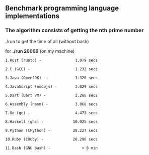 ## Benchmark programming language implementations
### The algorithm consists of getting the nth prime number

  ./run to get the time of all (without bash)

  for **./run 20000** (on my machine)

    1.Rust (rustc) -               1.079 secs

    2.C (GCC) -                    1.232 secs

    3.Java (OpenJDK) -             1.320 secs

    4.JavaScript (nodejs) -        2.029 secs

    5.Dart (Dart VM) -             2.288 secs

    6.Assembly (nasm) -            3.868 secs

    7.Go (gc) -                    4.473 secs

    8.Haskell (ghc) -             10.925 secs

    9.Python (CPython) -          28.227 secs

    10.Ruby (CRuby) -             28.296 secs

    11.Bash (GNU bash) -              + 8 min
